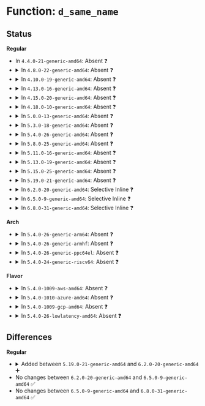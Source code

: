# Function: <code>d_same_name</code>

## Status
<b>Regular</b>
<ul>
<li>
In <code>4.4.0-21-generic-amd64</code>: Absent ❓
</li>
<li>
<details>
<summary>In <code>4.8.0-22-generic-amd64</code>: Absent ❓</summary>

```json
{
  "name": "d_same_name",
  "collision_type": "Unique Static",
  "inline_type": "Full",
  "funcs": [
    {
      "addr": 18446744071581258499,
      "name": "d_same_name",
      "external": false,
      "loc": "fs/dcache.c:2042",
      "file": "fs/dcache.c",
      "inline": "declared, inlined",
      "caller_inline": [
        "fs/dcache.c:d_exact_alias",
        "fs/dcache.c:d_alloc_parallel",
        "fs/dcache.c:d_alloc_parallel",
        "fs/dcache.c:__d_lookup"
      ],
      "caller_func": []
    }
  ],
  "symbols": []
}
```
</details>
</li>
<li>
<details>
<summary>In <code>4.10.0-19-generic-amd64</code>: Absent ❓</summary>

```json
{
  "name": "d_same_name",
  "collision_type": "Unique Static",
  "inline_type": "Full",
  "funcs": [
    {
      "addr": 18446744071581336515,
      "name": "d_same_name",
      "external": false,
      "loc": "fs/dcache.c:2051",
      "file": "fs/dcache.c",
      "inline": "declared, inlined",
      "caller_inline": [
        "fs/dcache.c:d_exact_alias",
        "fs/dcache.c:d_alloc_parallel",
        "fs/dcache.c:d_alloc_parallel",
        "fs/dcache.c:__d_lookup"
      ],
      "caller_func": []
    }
  ],
  "symbols": []
}
```
</details>
</li>
<li>
<details>
<summary>In <code>4.13.0-16-generic-amd64</code>: Absent ❓</summary>

```json
{
  "name": "d_same_name",
  "collision_type": "Unique Static",
  "inline_type": "Full",
  "funcs": [
    {
      "addr": 18446744071581385672,
      "name": "d_same_name",
      "external": false,
      "loc": "fs/dcache.c:2081",
      "file": "fs/dcache.c",
      "inline": "declared, inlined",
      "caller_inline": [
        "fs/dcache.c:d_exact_alias",
        "fs/dcache.c:d_alloc_parallel",
        "fs/dcache.c:d_alloc_parallel",
        "fs/dcache.c:__d_lookup"
      ],
      "caller_func": []
    }
  ],
  "symbols": []
}
```
</details>
</li>
<li>
<details>
<summary>In <code>4.15.0-20-generic-amd64</code>: Absent ❓</summary>

```json
{
  "name": "d_same_name",
  "collision_type": "Unique Static",
  "inline_type": "Full",
  "funcs": [
    {
      "addr": 18446744071581525928,
      "name": "d_same_name",
      "external": false,
      "loc": "fs/dcache.c:2093",
      "file": "fs/dcache.c",
      "inline": "declared, inlined",
      "caller_inline": [
        "fs/dcache.c:d_exact_alias",
        "fs/dcache.c:d_alloc_parallel",
        "fs/dcache.c:d_alloc_parallel",
        "fs/dcache.c:__d_lookup"
      ],
      "caller_func": []
    }
  ],
  "symbols": []
}
```
</details>
</li>
<li>
<details>
<summary>In <code>4.18.0-10-generic-amd64</code>: Absent ❓</summary>

```json
{
  "name": "d_same_name",
  "collision_type": "Unique Static",
  "inline_type": "Full",
  "funcs": [
    {
      "addr": 18446744071581685022,
      "name": "d_same_name",
      "external": false,
      "loc": "fs/dcache.c:2117",
      "file": "fs/dcache.c",
      "inline": "declared, inlined",
      "caller_inline": [
        "fs/dcache.c:d_exact_alias",
        "fs/dcache.c:d_alloc_parallel",
        "fs/dcache.c:d_alloc_parallel",
        "fs/dcache.c:__d_lookup"
      ],
      "caller_func": []
    }
  ],
  "symbols": []
}
```
</details>
</li>
<li>
<details>
<summary>In <code>5.0.0-13-generic-amd64</code>: Absent ❓</summary>

```json
{
  "name": "d_same_name",
  "collision_type": "Unique Static",
  "inline_type": "Full",
  "funcs": [
    {
      "addr": 18446744071581771726,
      "name": "d_same_name",
      "external": false,
      "loc": "fs/dcache.c:2098",
      "file": "fs/dcache.c",
      "inline": "declared, inlined",
      "caller_inline": [
        "fs/dcache.c:d_exact_alias",
        "fs/dcache.c:d_exact_alias",
        "fs/dcache.c:d_alloc_parallel",
        "fs/dcache.c:d_alloc_parallel",
        "fs/dcache.c:d_alloc_parallel",
        "fs/dcache.c:d_alloc_parallel",
        "fs/dcache.c:__d_lookup",
        "fs/dcache.c:__d_lookup"
      ],
      "caller_func": []
    }
  ],
  "symbols": []
}
```
</details>
</li>
<li>
<details>
<summary>In <code>5.3.0-18-generic-amd64</code>: Absent ❓</summary>

```json
{
  "name": "d_same_name",
  "collision_type": "Unique Static",
  "inline_type": "Full",
  "funcs": [
    {
      "addr": 18446744071581889111,
      "name": "d_same_name",
      "external": false,
      "loc": "fs/dcache.c:2170",
      "file": "fs/dcache.c",
      "inline": "declared, inlined",
      "caller_inline": [
        "fs/dcache.c:d_exact_alias",
        "fs/dcache.c:d_exact_alias",
        "fs/dcache.c:d_alloc_parallel",
        "fs/dcache.c:d_alloc_parallel",
        "fs/dcache.c:d_alloc_parallel",
        "fs/dcache.c:d_alloc_parallel",
        "fs/dcache.c:__d_lookup",
        "fs/dcache.c:__d_lookup"
      ],
      "caller_func": []
    }
  ],
  "symbols": []
}
```
</details>
</li>
<li>
<details>
<summary>In <code>5.4.0-26-generic-amd64</code>: Absent ❓</summary>

```json
{
  "name": "d_same_name",
  "collision_type": "Unique Static",
  "inline_type": "Full",
  "funcs": [
    {
      "addr": 18446744071581961671,
      "name": "d_same_name",
      "external": false,
      "loc": "fs/dcache.c:2170",
      "file": "fs/dcache.c",
      "inline": "declared, inlined",
      "caller_inline": [
        "fs/dcache.c:d_exact_alias",
        "fs/dcache.c:d_exact_alias",
        "fs/dcache.c:d_alloc_parallel",
        "fs/dcache.c:d_alloc_parallel",
        "fs/dcache.c:d_alloc_parallel",
        "fs/dcache.c:d_alloc_parallel",
        "fs/dcache.c:__d_lookup",
        "fs/dcache.c:__d_lookup"
      ],
      "caller_func": []
    }
  ],
  "symbols": []
}
```
</details>
</li>
<li>
<details>
<summary>In <code>5.8.0-25-generic-amd64</code>: Absent ❓</summary>

```json
{
  "name": "d_same_name",
  "collision_type": "Unique Static",
  "inline_type": "Full",
  "funcs": [
    {
      "addr": 18446744071582195071,
      "name": "d_same_name",
      "external": false,
      "loc": "fs/dcache.c:2191",
      "file": "fs/dcache.c",
      "inline": "declared, inlined",
      "caller_inline": [
        "fs/dcache.c:d_exact_alias",
        "fs/dcache.c:d_exact_alias",
        "fs/dcache.c:d_alloc_parallel",
        "fs/dcache.c:d_alloc_parallel",
        "fs/dcache.c:d_alloc_parallel",
        "fs/dcache.c:d_alloc_parallel",
        "fs/dcache.c:__d_lookup",
        "fs/dcache.c:__d_lookup"
      ],
      "caller_func": []
    }
  ],
  "symbols": []
}
```
</details>
</li>
<li>
<details>
<summary>In <code>5.11.0-16-generic-amd64</code>: Absent ❓</summary>

```json
{
  "name": "d_same_name",
  "collision_type": "Unique Static",
  "inline_type": "Full",
  "funcs": [
    {
      "addr": 18446744071582242719,
      "name": "d_same_name",
      "external": false,
      "loc": "fs/dcache.c:2198",
      "file": "fs/dcache.c",
      "inline": "declared, inlined",
      "caller_inline": [
        "fs/dcache.c:d_exact_alias",
        "fs/dcache.c:d_exact_alias",
        "fs/dcache.c:d_alloc_parallel",
        "fs/dcache.c:d_alloc_parallel",
        "fs/dcache.c:d_alloc_parallel",
        "fs/dcache.c:d_alloc_parallel",
        "fs/dcache.c:__d_lookup",
        "fs/dcache.c:__d_lookup"
      ],
      "caller_func": []
    }
  ],
  "symbols": []
}
```
</details>
</li>
<li>
<details>
<summary>In <code>5.13.0-19-generic-amd64</code>: Absent ❓</summary>

```json
{
  "name": "d_same_name",
  "collision_type": "Unique Static",
  "inline_type": "Full",
  "funcs": [
    {
      "addr": 18446744071582269663,
      "name": "d_same_name",
      "external": false,
      "loc": "fs/dcache.c:2225",
      "file": "fs/dcache.c",
      "inline": "declared, inlined",
      "caller_inline": [
        "fs/dcache.c:d_exact_alias",
        "fs/dcache.c:d_exact_alias",
        "fs/dcache.c:d_alloc_parallel",
        "fs/dcache.c:d_alloc_parallel",
        "fs/dcache.c:d_alloc_parallel",
        "fs/dcache.c:d_alloc_parallel",
        "fs/dcache.c:__d_lookup",
        "fs/dcache.c:__d_lookup"
      ],
      "caller_func": []
    }
  ],
  "symbols": []
}
```
</details>
</li>
<li>
<details>
<summary>In <code>5.15.0-25-generic-amd64</code>: Absent ❓</summary>

```json
{
  "name": "d_same_name",
  "collision_type": "Unique Static",
  "inline_type": "Full",
  "funcs": [
    {
      "addr": 18446744071582587855,
      "name": "d_same_name",
      "external": false,
      "loc": "fs/dcache.c:2226",
      "file": "fs/dcache.c",
      "inline": "declared, inlined",
      "caller_inline": [
        "fs/dcache.c:d_exact_alias",
        "fs/dcache.c:d_exact_alias",
        "fs/dcache.c:d_alloc_parallel",
        "fs/dcache.c:d_alloc_parallel",
        "fs/dcache.c:d_alloc_parallel",
        "fs/dcache.c:d_alloc_parallel",
        "fs/dcache.c:__d_lookup",
        "fs/dcache.c:__d_lookup"
      ],
      "caller_func": []
    }
  ],
  "symbols": []
}
```
</details>
</li>
<li>
<details>
<summary>In <code>5.19.0-21-generic-amd64</code>: Absent ❓</summary>

```json
{
  "name": "d_same_name",
  "collision_type": "Unique Static",
  "inline_type": "Full",
  "funcs": [
    {
      "addr": 18446744071583116483,
      "name": "d_same_name",
      "external": false,
      "loc": "fs/dcache.c:2251",
      "file": "fs/dcache.c",
      "inline": "declared, inlined",
      "caller_inline": [
        "fs/dcache.c:d_exact_alias",
        "fs/dcache.c:d_exact_alias",
        "fs/dcache.c:d_alloc_parallel",
        "fs/dcache.c:d_alloc_parallel",
        "fs/dcache.c:d_alloc_parallel",
        "fs/dcache.c:d_alloc_parallel",
        "fs/dcache.c:__d_lookup",
        "fs/dcache.c:__d_lookup"
      ],
      "caller_func": []
    }
  ],
  "symbols": []
}
```
</details>
</li>
<li>
<details>
<summary>In <code>6.2.0-20-generic-amd64</code>: Selective Inline ❓</summary>

```c
bool d_same_name(const struct dentry * dentry, const struct dentry * parent, const struct qstr * name)
```

```json
{
  "name": "d_same_name",
  "collision_type": "Unique Global",
  "inline_type": "Selective",
  "funcs": [
    {
      "addr": 18446744071583683184,
      "name": "d_same_name",
      "external": true,
      "loc": "fs/dcache.c:2259",
      "file": "fs/dcache.c",
      "inline": "not declared, inlined",
      "caller_inline": [],
      "caller_func": [
        "fs/dcache.c:d_exact_alias",
        "fs/dcache.c:d_alloc_parallel",
        "fs/dcache.c:d_alloc_parallel",
        "fs/dcache.c:__d_lookup"
      ]
    }
  ],
  "symbols": [
    {
      "addr": 18446744071583683184,
      "name": "d_same_name",
      "section": ".text",
      "bind": "STB_GLOBAL",
      "size": 203
    }
  ]
}
```
</details>
</li>
<li>
<details>
<summary>In <code>6.5.0-9-generic-amd64</code>: Selective Inline ❓</summary>

```c
bool d_same_name(const struct dentry * dentry, const struct dentry * parent, const struct qstr * name)
```

```json
{
  "name": "d_same_name",
  "collision_type": "Unique Global",
  "inline_type": "Selective",
  "funcs": [
    {
      "addr": 18446744071583901328,
      "name": "d_same_name",
      "external": true,
      "loc": "fs/dcache.c:2259",
      "file": "fs/dcache.c",
      "inline": "not declared, inlined",
      "caller_inline": [],
      "caller_func": [
        "fs/dcache.c:d_exact_alias",
        "fs/dcache.c:d_alloc_parallel",
        "fs/dcache.c:d_alloc_parallel",
        "fs/dcache.c:__d_lookup"
      ]
    }
  ],
  "symbols": [
    {
      "addr": 18446744071583901328,
      "name": "d_same_name",
      "section": ".text",
      "bind": "STB_GLOBAL",
      "size": 203
    }
  ]
}
```
</details>
</li>
<li>
<details>
<summary>In <code>6.8.0-31-generic-amd64</code>: Selective Inline ❓</summary>

```c
bool d_same_name(const struct dentry * dentry, const struct dentry * parent, const struct qstr * name)
```

```json
{
  "name": "d_same_name",
  "collision_type": "Unique Global",
  "inline_type": "Selective",
  "funcs": [
    {
      "addr": 18446744071584108624,
      "name": "d_same_name",
      "external": true,
      "loc": "fs/dcache.c:2083",
      "file": "fs/dcache.c",
      "inline": "not declared, inlined",
      "caller_inline": [],
      "caller_func": [
        "fs/dcache.c:d_exact_alias",
        "fs/dcache.c:d_alloc_parallel",
        "fs/dcache.c:d_alloc_parallel",
        "fs/dcache.c:__d_lookup"
      ]
    }
  ],
  "symbols": [
    {
      "addr": 18446744071584108624,
      "name": "d_same_name",
      "section": ".text",
      "bind": "STB_GLOBAL",
      "size": 203
    }
  ]
}
```
</details>
</li>
</ul>
<b>Arch</b>
<ul>
<li>
<details>
<summary>In <code>5.4.0-26-generic-arm64</code>: Absent ❓</summary>

```json
{
  "name": "d_same_name",
  "collision_type": "Unique Static",
  "inline_type": "Full",
  "funcs": [
    {
      "addr": 18446603336493462004,
      "name": "d_same_name",
      "external": false,
      "loc": "fs/dcache.c:2170",
      "file": "fs/dcache.c",
      "inline": "declared, inlined",
      "caller_inline": [
        "fs/dcache.c:d_exact_alias",
        "fs/dcache.c:d_exact_alias",
        "fs/dcache.c:d_alloc_parallel",
        "fs/dcache.c:d_alloc_parallel",
        "fs/dcache.c:d_alloc_parallel",
        "fs/dcache.c:d_alloc_parallel",
        "fs/dcache.c:__d_lookup",
        "fs/dcache.c:__d_lookup"
      ],
      "caller_func": []
    }
  ],
  "symbols": []
}
```
</details>
</li>
<li>
<details>
<summary>In <code>5.4.0-26-generic-armhf</code>: Absent ❓</summary>

```json
{
  "name": "d_same_name",
  "collision_type": "Unique Static",
  "inline_type": "Full",
  "funcs": [
    {
      "addr": 3227027704,
      "name": "d_same_name",
      "external": false,
      "loc": "fs/dcache.c:2170",
      "file": "fs/dcache.c",
      "inline": "declared, inlined",
      "caller_inline": [
        "fs/dcache.c:d_exact_alias",
        "fs/dcache.c:d_exact_alias",
        "fs/dcache.c:d_alloc_parallel",
        "fs/dcache.c:d_alloc_parallel",
        "fs/dcache.c:d_alloc_parallel",
        "fs/dcache.c:d_alloc_parallel",
        "fs/dcache.c:__d_lookup",
        "fs/dcache.c:__d_lookup"
      ],
      "caller_func": []
    }
  ],
  "symbols": []
}
```
</details>
</li>
<li>
<details>
<summary>In <code>5.4.0-26-generic-ppc64el</code>: Absent ❓</summary>

```json
{
  "name": "d_same_name",
  "collision_type": "Unique Static",
  "inline_type": "Full",
  "funcs": [
    {
      "addr": 13835058055287015280,
      "name": "d_same_name",
      "external": false,
      "loc": "fs/dcache.c:2170",
      "file": "fs/dcache.c",
      "inline": "declared, inlined",
      "caller_inline": [
        "fs/dcache.c:d_exact_alias",
        "fs/dcache.c:d_exact_alias",
        "fs/dcache.c:d_alloc_parallel",
        "fs/dcache.c:d_alloc_parallel",
        "fs/dcache.c:d_alloc_parallel",
        "fs/dcache.c:d_alloc_parallel",
        "fs/dcache.c:__d_lookup",
        "fs/dcache.c:__d_lookup"
      ],
      "caller_func": []
    }
  ],
  "symbols": []
}
```
</details>
</li>
<li>
<details>
<summary>In <code>5.4.0-24-generic-riscv64</code>: Absent ❓</summary>

```json
{
  "name": "d_same_name",
  "collision_type": "Unique Static",
  "inline_type": "Full",
  "funcs": [
    {
      "addr": 18446743936273143890,
      "name": "d_same_name",
      "external": false,
      "loc": "fs/dcache.c:2170",
      "file": "fs/dcache.c",
      "inline": "declared, inlined",
      "caller_inline": [
        "fs/dcache.c:d_exact_alias",
        "fs/dcache.c:d_exact_alias",
        "fs/dcache.c:d_alloc_parallel",
        "fs/dcache.c:d_alloc_parallel",
        "fs/dcache.c:d_alloc_parallel",
        "fs/dcache.c:d_alloc_parallel",
        "fs/dcache.c:__d_lookup",
        "fs/dcache.c:__d_lookup"
      ],
      "caller_func": []
    }
  ],
  "symbols": []
}
```
</details>
</li>
</ul>
<b>Flavor</b>
<ul>
<li>
<details>
<summary>In <code>5.4.0-1009-aws-amd64</code>: Absent ❓</summary>

```json
{
  "name": "d_same_name",
  "collision_type": "Unique Static",
  "inline_type": "Full",
  "funcs": [
    {
      "addr": 18446744071581930407,
      "name": "d_same_name",
      "external": false,
      "loc": "fs/dcache.c:2170",
      "file": "fs/dcache.c",
      "inline": "declared, inlined",
      "caller_inline": [
        "fs/dcache.c:d_exact_alias",
        "fs/dcache.c:d_exact_alias",
        "fs/dcache.c:d_alloc_parallel",
        "fs/dcache.c:d_alloc_parallel",
        "fs/dcache.c:d_alloc_parallel",
        "fs/dcache.c:d_alloc_parallel",
        "fs/dcache.c:__d_lookup",
        "fs/dcache.c:__d_lookup"
      ],
      "caller_func": []
    }
  ],
  "symbols": []
}
```
</details>
</li>
<li>
<details>
<summary>In <code>5.4.0-1010-azure-amd64</code>: Absent ❓</summary>

```json
{
  "name": "d_same_name",
  "collision_type": "Unique Static",
  "inline_type": "Full",
  "funcs": [
    {
      "addr": 18446744071581867991,
      "name": "d_same_name",
      "external": false,
      "loc": "fs/dcache.c:2170",
      "file": "fs/dcache.c",
      "inline": "declared, inlined",
      "caller_inline": [
        "fs/dcache.c:d_exact_alias",
        "fs/dcache.c:d_exact_alias",
        "fs/dcache.c:d_alloc_parallel",
        "fs/dcache.c:d_alloc_parallel",
        "fs/dcache.c:d_alloc_parallel",
        "fs/dcache.c:d_alloc_parallel",
        "fs/dcache.c:__d_lookup",
        "fs/dcache.c:__d_lookup"
      ],
      "caller_func": []
    }
  ],
  "symbols": []
}
```
</details>
</li>
<li>
<details>
<summary>In <code>5.4.0-1009-gcp-amd64</code>: Absent ❓</summary>

```json
{
  "name": "d_same_name",
  "collision_type": "Unique Static",
  "inline_type": "Full",
  "funcs": [
    {
      "addr": 18446744071581921719,
      "name": "d_same_name",
      "external": false,
      "loc": "fs/dcache.c:2170",
      "file": "fs/dcache.c",
      "inline": "declared, inlined",
      "caller_inline": [
        "fs/dcache.c:d_exact_alias",
        "fs/dcache.c:d_exact_alias",
        "fs/dcache.c:d_alloc_parallel",
        "fs/dcache.c:d_alloc_parallel",
        "fs/dcache.c:d_alloc_parallel",
        "fs/dcache.c:d_alloc_parallel",
        "fs/dcache.c:__d_lookup",
        "fs/dcache.c:__d_lookup"
      ],
      "caller_func": []
    }
  ],
  "symbols": []
}
```
</details>
</li>
<li>
<details>
<summary>In <code>5.4.0-26-lowlatency-amd64</code>: Absent ❓</summary>

```json
{
  "name": "d_same_name",
  "collision_type": "Unique Static",
  "inline_type": "Full",
  "funcs": [
    {
      "addr": 18446744071581991079,
      "name": "d_same_name",
      "external": false,
      "loc": "fs/dcache.c:2170",
      "file": "fs/dcache.c",
      "inline": "declared, inlined",
      "caller_inline": [
        "fs/dcache.c:d_exact_alias",
        "fs/dcache.c:d_exact_alias",
        "fs/dcache.c:d_alloc_parallel",
        "fs/dcache.c:d_alloc_parallel",
        "fs/dcache.c:d_alloc_parallel",
        "fs/dcache.c:d_alloc_parallel",
        "fs/dcache.c:__d_lookup",
        "fs/dcache.c:__d_lookup"
      ],
      "caller_func": []
    }
  ],
  "symbols": []
}
```
</details>
</li>
</ul>

## Differences
<b>Regular</b>
<ul>
<li>
<details>
<summary>Added between <code>5.19.0-21-generic-amd64</code> and <code>6.2.0-20-generic-amd64</code> ➕</summary>

```c
bool d_same_name(const struct dentry * dentry, const struct dentry * parent, const struct qstr * name)
```
</details>
</li>
<li>
No changes between <code>6.2.0-20-generic-amd64</code> and <code>6.5.0-9-generic-amd64</code> ✅
</li>
<li>
No changes between <code>6.5.0-9-generic-amd64</code> and <code>6.8.0-31-generic-amd64</code> ✅
</li>
</ul>
